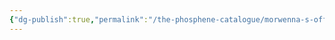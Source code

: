 ```yaml
---
{"dg-publish":true,"permalink":"/the-phosphene-catalogue/morwenna-s-office/","tags":["tpc-location"],"noteIcon":"","created":"2025-01-01T13:49","updated":"2025-03-17T20:19"}
---
```


